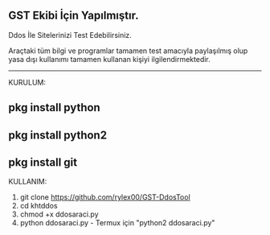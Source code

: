 GST Ekibi İçin Yapılmıştır.
---------------------------------
Ddos İle Sitelerinizi Test Edebilirsiniz.


Araçtaki tüm bilgi ve programlar tamamen test amacıyla paylaşılmış olup yasa dışı kullanımı tamamen kullanan kişiyi ilgilendirmektedir.

----------------------------------
KURULUM:

pkg install python
---------------------------
pkg install python2
---------------------------
pkg install git
---------------------------
KULLANIM:

1) git clone https://github.com/rylex00/GST-DdosTool
2) cd khtddos
3) chmod +x ddosaraci.py
4) python ddosaraci.py - Termux için "python2 ddosaraci.py"
